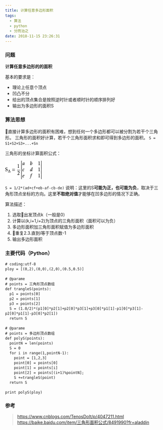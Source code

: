 ```yaml
---
title: 计算任意多边形面积
tags:
  - 算法
  - python
  - 分而治之
date: 2018-11-15 23:26:31
---
```


### 问题
**计算任意多边形的的面积**

基本的要求是：
* 理论上任意个顶点
* 凹凸不分
* 给出的顶点集合是按照逆时针或者顺时针的顺序排列好
* 输出为多边形的面积S

### 算法思想
直接计算多边形的面积有困难，想到任何一个多边形都可以被分割为若干个三角形。
三角形的面积好计算，若干个三角形面积求和即可得到多边形的面积。
`S = S1+S2+S3+...+Sn`

三角形的坐标计算面积公式：

![1.0](计算任意多边形面积/1.0.png)

`S = 1/2*(ad+cf+eb-af-cb-de)`
说明：这里的S**可能为正，也可能为负**，取决于三角形顶点坐标的方向。这里**不取绝对值**才能够在凹多边形的情况下正确。

算法描述：
1. 选取出发顶点k（一般是0）
2. 计算以(k,i+1,i+2)为顶点的三角形面积（面积可以为负）
3. 多边形面积加三角形面积赋值为多边形面积
4. 重复2.3.直到i等于顶点数-1
5. 输出多边形面积

### 主要代码（Python）
```
# coding:utf-8
ploy = [(0,2),(0,0),(2,0),(0.5,0.5)]

# @parame
# points = 三角形顶点数组
def trangleS(points):
  p1 = points[0]
  p2 = points[1]
  p3 = points[2]
  S = (1.0/2)*(p1[0]*p2[1]+p2[0]*p3[1]+p3[0]*p1[1]-p1[0]*p3[1]-p2[0]*p1[1]-p3[0]*p2[1])
  return S
  
# @parame
# points = 多边形顶点数组
def polyS(points):
  pointN = len(points)
  S = 0
  for i in range(1,pointN-1):
    point = [1,2,3]
    point[0] = points[0]
    point[1] = points[i]
    point[2] = points[(i+1)%pointN];
    S +=trangleS(point)
  return S
  
print polyS(ploy)
```

### 参考
> https://www.cnblogs.com/TenosDoIt/p/4047211.html
> https://baike.baidu.com/item/三角形面积公式/8491990?fr=aladdin